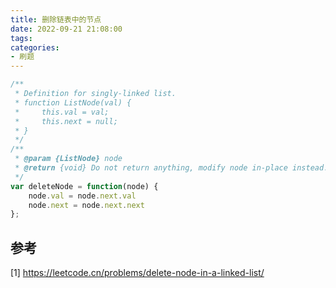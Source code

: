 ```yaml
---
title: 删除链表中的节点
date: 2022-09-21 21:08:00
tags:
categories:
- 刷题
---
```


```javascript
/**
 * Definition for singly-linked list.
 * function ListNode(val) {
 *     this.val = val;
 *     this.next = null;
 * }
 */
/**
 * @param {ListNode} node
 * @return {void} Do not return anything, modify node in-place instead.
 */
var deleteNode = function(node) {
    node.val = node.next.val
    node.next = node.next.next
};
```

## 参考
[1] https://leetcode.cn/problems/delete-node-in-a-linked-list/